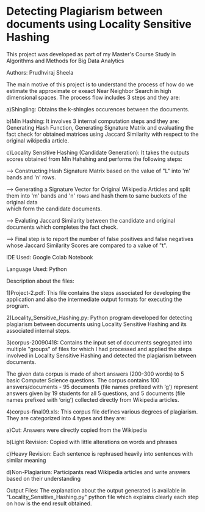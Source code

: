 # Detecting Plagiarism between documents using Locality Sensitive Hashing

This project was developed as part of my Master's Course Study in Algorithms and Methods for Big Data Analytics

Authors: Prudhviraj Sheela

The main motive of this project is to understand the process of how do we estimate the approximate or exeact Near Neighbor Search in high dimensional spaces. The process flow includes 3 steps and they are:

a)Shingling: Obtains the k-shingles occurences between the documents.

b)Min Hashing: It involves 3 internal computation steps and they are: Generating Hash Function, Generating Signature Matrix and evaluating the fact check for obtained matrices using Jaccard Similarity with respect to the original wikipedia article.

c)Locality Sensitive Hashing (Candidate Generation): It takes the outputs scores obtained from Min Hahshing and performs the following steps:

--> Constructing Hash Signature Matrix based on the value of "L" into 'm' bands and 'n' rows.

--> Generating a Signature Vector for Original Wikipedia Articles and split them into 'm' bands and 'n' rows and hash them to same buckets of the original data  
    which form the candidate documents.
    
--> Evaluting Jaccard Similarity between the candidate and original documents which completes the fact check.

--> Final step is to report the number of false positives and false negatives whose Jaccard Similarity Scores are compared to a value of "t".


IDE Used: Google Colab Notebook

Language Used: Python

Description about the files:

1)Project-2.pdf: This file contains the steps associated for developing the application and also the intermediate output formats for executing the program.

2)Locality_Sensitive_Hashing.py: Python program developed for detecting plagiarism between documents using Locality Sensitive Hashing and its associated internal steps.

3)corpus-20090418: Contains the input set of documents segregated into multiple "groups" of files for which I had processed and applied the steps involved in Locality Sensitive Hashing and detected the plagiarism between documents.

The given data corpus is made of short answers (200-300 words) to 5 basic Computer Science questions. The corpus contains 100 answers/documents - 95 documents (file names prefixed with ‘g’) represent answers given by 19 students for all 5 questions, and 5 documents (file names prefixed with ‘orig’) collected directly from Wikipedia articles.

4)corpus-final09.xls: 
This corpus file defines various degrees of plagiarism. They are categorized into 4 types and they are:

  a)Cut: Answers were directly copied from the Wikipedia
  
  b)Light Revision: Copied with little alterations on words and phrases
  
  c)Heavy Revision: Each sentence is rephrased heavily into sentences with similar meaning
  
  d)Non-Plagiarism: Participants read Wikipedia articles and write answers based on their understanding
  
Output Files: The explanation about the output generated is available in "Locality_Sensitive_Hashing.py" python file which explains clearly each step on how is the end result obtained.
  



